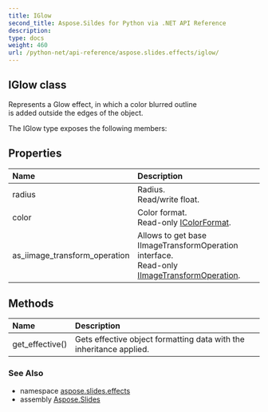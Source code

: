 ```yaml
---
title: IGlow
second_title: Aspose.Sildes for Python via .NET API Reference
description: 
type: docs
weight: 460
url: /python-net/api-reference/aspose.slides.effects/iglow/
---
```


## IGlow class

Represents a Glow effect, in which a color blurred outline <br/>            is added outside the edges of the object.

The IGlow type exposes the following members:
## Properties
| Name | Description |
| :- | :- |
|radius|Radius.<br/>            Read/write float.|
|color|Color format.<br/>            Read-only [IColorFormat](/slides/python-net/api-reference/aspose.slides/icolorformat/).|
|as_iimage_transform_operation|Allows to get base IImageTransformOperation interface.<br/>            Read-only [IImageTransformOperation](/slides/python-net/api-reference/aspose.slides.effects/iimagetransformoperation/).|
## Methods
| Name | Description |
| :- | :- |
|get_effective()|Gets effective object formatting data with the inheritance applied.|

### See Also

* namespace [aspose.slides.effects](/slides/python-net/api-reference/aspose.slides.effects/)
* assembly [Aspose.Slides](/slides/python-net/api-reference/)

